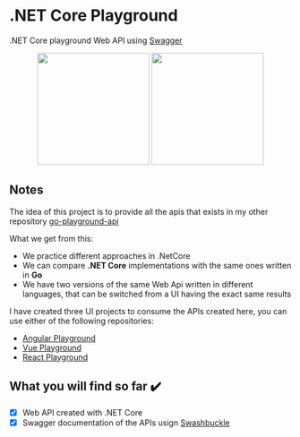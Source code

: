 # .NET Core Playground
.NET Core playground Web API using [Swagger](https://swagger.io/)

<p align="center">
  <img height="200" src="https://miro.medium.com/max/313/1*Voh7k0_lP6wMJEApsqfKnA.png">
  <img height="200" src="https://upload.wikimedia.org/wikipedia/commons/a/ab/Swagger-logo.png">
</p>

## Notes
The idea of this project is to provide all the apis that exists in my other repository [go-playground-api](https://github.com/joacod/go-playground-api)

What we get from this:
- We practice different approaches in .NetCore
- We can compare **.NET Core** implementations with the same ones written in **Go**
- We have two versions of the same Web Api written in different languages, that can be switched from a UI having the exact same results

I have created three UI projects to consume the APIs created here, you can use either of the following repositories:
- [Angular Playground](https://github.com/joacod/angular-playground-ui)
- [Vue Playground](https://github.com/joacod/vue-playground-ui)
- [React Playground](https://github.com/joacod/react-playground-ui)

## What you will find so far :heavy_check_mark:
- [x] Web API created with .NET Core
- [x] Swagger documentation of the APIs usign [Swashbuckle](https://www.nuget.org/packages/Swashbuckle.AspNetCore/)
